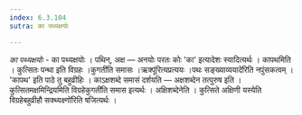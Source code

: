 ```yaml
---
index: 6.3.104
sutra: का पथ्यक्षयोः

---
```

_का पथ्यक्षयोः_ - का पथ्यक्षयोः । पथिन्, अक्ष — अनयोः परतः कोः 'का' इत्यादेशः स्यादित्यर्थः । कापथमिति । कुत्सितः पन्था इति विग्रहः ।कुगती॑ति समासः ।ऋक्पू॑रित्यप्रत्ययः ।पथः सङ्ख्याव्ययादे॑रिति नपुंसकत्वम् । 'कापथ' इति पाठे तु बहुव्रीहिः । काऽक्षशब्दे समासं दर्शयति — अक्षशब्देन तत्पुरुष इति । कुत्सितमक्षमिन्द्रियमिति विग्रहेकुगती॑ति समास इत्यर्थः । अक्षिशब्देनेति । कुत्सिते अक्षिणी यस्येति विग्रहेबहुव्रीहौ सक्थ्यक्ष्णो॑रिति षजित्यर्थः ।